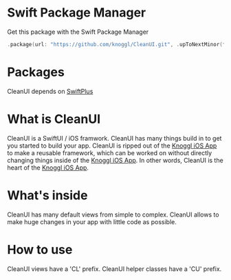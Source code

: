 # Swift Package Manager
Get this package with the Swift Package Manager
```swift
.package(url: "https://github.com/knoggl/CleanUI.git", .upToNextMinor(from: "1.0.0")),
```

# Packages
CleanUI depends on [SwiftPlus](https://github.com/knoggl/SwiftPlus)

# What is CleanUI
CleanUI is a SwiftUI / iOS framwork. CleanUI has many things build in to get you started to build your app. CleanUI is ripped out of the [Knoggl iOS App](https://www.knoggl.com) to make a reusable framework, which can be worked on without directly changing things inside of the [Knoggl iOS App](https://www.knoggl.com). In other words, CleanUI is the heart of the [Knoggl iOS App](https://www.knoggl.com).

# What's inside
CleanUI has many default views from simple to complex. CleanUI allows to make huge changes in your app with little code as possible.

# How to use
CleanUI views have a 'CL' prefix. CleanUI helper classes have a 'CU' prefix.
